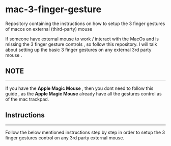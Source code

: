 # mac-3-finger-gesture
Repository containing the instructions on how to setup the 3 finger gestures of macos on external (third-party) mouse

If someone have external mouse to work / interact with the MacOs and is missing the 3 finger gesture controls , so follow this repository. I will talk about setting up the basic 3 finger gestures on any external 3rd party mouse .

## NOTE
---

If you have the **Apple Magic Mouse** , then you dont need to follow this guide , as the **Apple Magic Mouse** already have all the gestures control as of the mac trackpad.

## Instructions
---
Follow the below mentioned instructions step by step in order to setup the 3 finger gestures control on any 3rd party external mouse.


